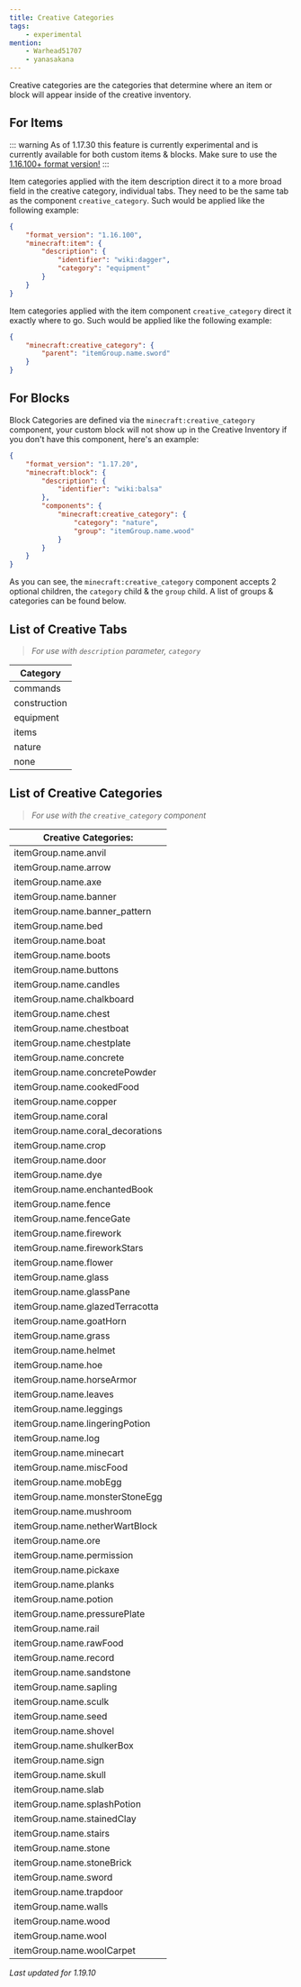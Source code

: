 ```yaml
---
title: Creative Categories
tags:
    - experimental
mention:
    - Warhead51707
    - yanasakana
---
```


Creative categories are the categories that determine where an item or block will appear inside of the creative inventory.

## For Items

::: warning
As of 1.17.30 this feature is currently experimental and is currently available for both custom items & blocks. Make sure to use the [1.16.100+ format version!](/items/items-16)
:::

Item categories applied with the item description direct it to a more broad field in the creative category, individual tabs. They need to be the same tab as the component `creative_category`. Such would be applied like the following example:

<CodeHeader></CodeHeader>

```json
{
	"format_version": "1.16.100",
	"minecraft:item": {
		"description": {
			"identifier": "wiki:dagger",
			"category": "equipment"
		}
	}
}
```

Item categories applied with the item component `creative_category` direct it exactly where to go. Such would be applied like the following example:

<CodeHeader></CodeHeader>

```json
{
	"minecraft:creative_category": {
		"parent": "itemGroup.name.sword"
	}
}
```

## For Blocks

Block Categories are defined via the `minecraft:creative_category` component, your custom block will not show up in the Creative Inventory if you don't have this component, here's an example:

<CodeHeader></CodeHeader>

```json
{
	"format_version": "1.17.20",
	"minecraft:block": {
		"description": {
			"identifier": "wiki:balsa"
		},
		"components": {
			"minecraft:creative_category": {
				"category": "nature",
				"group": "itemGroup.name.wood"
			}
		}
	}
}
```

As you can see, the `minecraft:creative_category` component accepts 2 optional children, the `category` child & the `group` child. A list of groups & categories can be found below.

## List of Creative Tabs

> _For use with `description` parameter, `category`_

|   Category   |
| ------------ |
| commands     |
| construction |
| equipment    |
| items        |
| nature       |
| none         |

## List of Creative Categories

> _For use with the `creative_category` component_

<!-- page_dumper_start -->
| Creative Categories:             |
| -------------------------------- |
| itemGroup.name.anvil             |
| itemGroup.name.arrow             |
| itemGroup.name.axe               |
| itemGroup.name.banner            |
| itemGroup.name.banner_pattern    |
| itemGroup.name.bed               |
| itemGroup.name.boat              |
| itemGroup.name.boots             |
| itemGroup.name.buttons           |
| itemGroup.name.candles           |
| itemGroup.name.chalkboard        |
| itemGroup.name.chest             |
| itemGroup.name.chestboat         |
| itemGroup.name.chestplate        |
| itemGroup.name.concrete          |
| itemGroup.name.concretePowder    |
| itemGroup.name.cookedFood        |
| itemGroup.name.copper            |
| itemGroup.name.coral             |
| itemGroup.name.coral_decorations |
| itemGroup.name.crop              |
| itemGroup.name.door              |
| itemGroup.name.dye               |
| itemGroup.name.enchantedBook     |
| itemGroup.name.fence             |
| itemGroup.name.fenceGate         |
| itemGroup.name.firework          |
| itemGroup.name.fireworkStars     |
| itemGroup.name.flower            |
| itemGroup.name.glass             |
| itemGroup.name.glassPane         |
| itemGroup.name.glazedTerracotta  |
| itemGroup.name.goatHorn          |
| itemGroup.name.grass             |
| itemGroup.name.helmet            |
| itemGroup.name.hoe               |
| itemGroup.name.horseArmor        |
| itemGroup.name.leaves            |
| itemGroup.name.leggings          |
| itemGroup.name.lingeringPotion   |
| itemGroup.name.log               |
| itemGroup.name.minecart          |
| itemGroup.name.miscFood          |
| itemGroup.name.mobEgg            |
| itemGroup.name.monsterStoneEgg   |
| itemGroup.name.mushroom          |
| itemGroup.name.netherWartBlock   |
| itemGroup.name.ore               |
| itemGroup.name.permission        |
| itemGroup.name.pickaxe           |
| itemGroup.name.planks            |
| itemGroup.name.potion            |
| itemGroup.name.pressurePlate     |
| itemGroup.name.rail              |
| itemGroup.name.rawFood           |
| itemGroup.name.record            |
| itemGroup.name.sandstone         |
| itemGroup.name.sapling           |
| itemGroup.name.sculk             |
| itemGroup.name.seed              |
| itemGroup.name.shovel            |
| itemGroup.name.shulkerBox        |
| itemGroup.name.sign              |
| itemGroup.name.skull             |
| itemGroup.name.slab              |
| itemGroup.name.splashPotion      |
| itemGroup.name.stainedClay       |
| itemGroup.name.stairs            |
| itemGroup.name.stone             |
| itemGroup.name.stoneBrick        |
| itemGroup.name.sword             |
| itemGroup.name.trapdoor          |
| itemGroup.name.walls             |
| itemGroup.name.wood              |
| itemGroup.name.wool              |
| itemGroup.name.woolCarpet        |

*Last updated for 1.19.10*
<!-- page_dumper_end -->